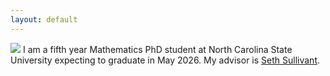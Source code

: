 ```yaml
---
layout: default
---
```

![](/fp.png)
I am a fifth year Mathematics PhD student at North Carolina State University expecting to graduate in May 2026. My advisor is [Seth Sullivant](https://sethsullivant.wordpress.ncsu.edu).
